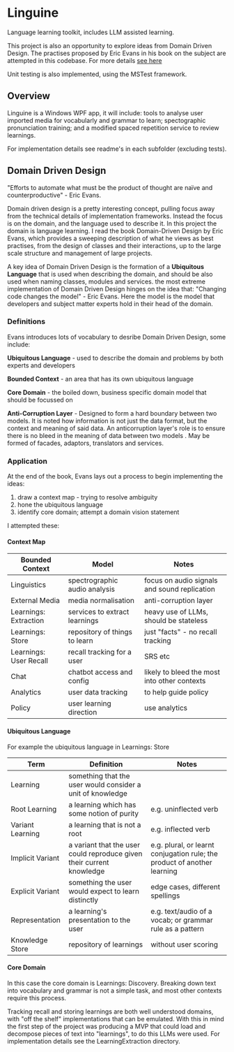 # Linguine
Language learning toolkit, includes LLM assisted learning.

This project is also an opportunity to explore ideas from Domain Driven Design. The practises proposed by Eric Evans in his book on the subject are attempted in this codebase. For more details [see here](#domain-driven-design)

Unit testing is also implemented, using the MSTest framework.

## Overview

Linguine is a Windows WPF app, it will include: tools to analyse user imported media for vocabularly and grammar to learn; spectographic pronunciation training; and a modified spaced repetition service to review learnings.

For implementation details see readme's in each subfolder (excluding tests).

## Domain Driven Design

"Efforts to automate what must be the product of thought are naïve and counterproductive" - Eric Evans.

Domain driven design is a pretty interesting concept, pulling focus away from the technical details of implementation frameworks. Instead the focus is on the domain, and the language used to describe it. In this project the domain is language learning. I read the book Domain-Driven Design by Eric Evans, which provides a sweeping description of what he views as best practises, from the design of classes and their interactions, up to the large scale structure and management of large projects.

A key idea of Domain Driven Design is the formation of a **Ubiquitous Language** that is used when describing the domain, and should be also used when naming classes, modules and services. the most extreme implementation of Domain Driven Design hinges on the idea that: "Changing code changes the model" - Eric Evans. Here the model is the model that developers and subject matter experts hold in their head of the domain.

### Definitions

Evans introduces lots of vocabulary to desribe Domain Driven Design, some include:

**Ubiquitous Language** - used to describe the domain and problems by both experts and developers

**Bounded Context** - an area that has its own ubiquitous language

**Core Domain** - the boiled down, business specific domain model that should be focussed on

**Anti-Corruption Layer** - Designed to form a hard boundary between two models. It is noted how information is not just the data format, but the context and meaning of said data. An anticorruption layer's role is to ensure there is no bleed in the meaning of data between two models . May be formed of facades, adaptors, translators and services.


### Application

At the end of the book, Evans lays out a process to begin implementing the ideas:

1. draw a context map - trying to resolve ambiguity
2. hone the ubiquitous language
3. identify core domain; attempt a domain vision statement

I attempted these:

#### Context Map

| Bounded Context        | Model                         | Notes                                        |
| ---------------------- | ----------------------------- | -------------------------------------------- |
| Linguistics            | spectrographic audio analysis | focus on audio signals and sound replication |
| External Media         | media normalisation           | anti-corruption layer                        |
| Learnings: Extraction  | services to extract learnings | heavy use of LLMs, should be stateless       |
| Learnings: Store       | repository of things to learn | just "facts" - no recall tracking            |
| Learnings: User Recall | recall tracking for a user    | SRS etc                                      |
| Chat                   | chatbot access and config     | likely to bleed the most into other contexts |
| Analytics              | user data tracking            | to help guide policy                         |
| Policy                 | user learning direction       | use analytics                                |

#### Ubiquitous Language

For example the ubiquitous language in Learnings: Store

| Term             | Definition                                                            | Notes                                                                    |
| ---------------- | --------------------------------------------------------------------- | ------------------------------------------------------------------------ |
| Learning         | something that the user would consider a unit of knowledge            |                                                                          |
| Root Learning    | a learning which has some notion of purity                            | e.g. uninflected verb                                                    |
| Variant Learning | a learning that is not a root                                         | e.g. inflected verb                                                      |
| Implicit Variant | a variant that the user could reproduce given their current knowledge | e.g. plural, or learnt conjugation rule; the product of another learning |
| Explicit Variant | something the user would expect to learn distinctly                   | edge cases, different spellings                                          |
| Representation   | a learning's presentation to the user                                 | e.g. text/audio of a vocab; or grammar rule as a pattern                 |
| Knowledge Store  | repository of learnings                                               | without user scoring                                                     |

#### Core Domain

In this case the core domain is Learnings: Discovery. Breaking down text into vocabulary and grammar is not a simple task, and most other contexts require this process.

Tracking recall and storing learnings are both well understood domains, with "off the shelf" implementations that can be emulated. With this in mind the first step of the project was producing a MVP that could load and decompose pieces of text into "learnings", to do this LLMs were used. For implementation details see the LearningExtraction directory.

